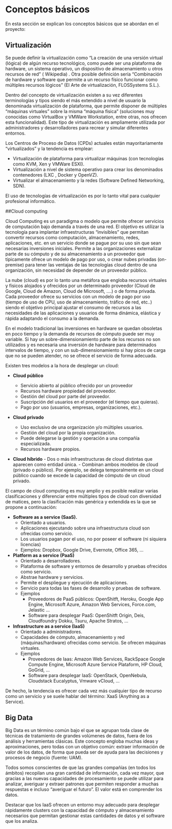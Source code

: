 # Conceptos básicos
En esta sección se explican los conceptos básicos que se abordan en el proyecto:

## Virtualización

Se puede definir la virtualización como “La creación de una versión virtual (lógica) de algún recurso tecnológico, como puede ser una plataforma de hardware, un sistema operativo, un dispositivo de almacenamiento u otros recursos de red” ( Wikipedia) . Otra posible definición sería  “Combinación de hardware y software que permite a un recurso físico funcionar como múltiples recursos lógicos” (El Arte de virtualización, FLOSSystems S.L.).

Dentro del concepto de virtualización existen a su vez diferentes terminologías  y tipos siendo el más extendido a nivel de usuario la denominada virtualización de plataforma, que permite disponer de múltiples “máquinas virtuales” sobre la misma “máquina física” (soluciones muy conocidas como VirtualBox y VMWare Workstation, entre otras,  nos ofrecen esta funcionalidad). Este tipo de virtualización es ampliamente utilizada por administradores y desarrolladores para recrear y simular diferentes entornos.

Los Centros de Proceso de Datos (CPDs) actuales están mayoritariamente “virtualizados” y la tendencia es emplear:

- Virtualización de plataforma para virtualizar máquinas (con tecnologías como KVM, Xen y VMWare ESXI).
- Virtualización a nivel de sistema operativo para crear los denominados contenedores (LXC , Docker y OpenVZ).
- Virtualizar el almacenamiento y la redes (Software Defined Networking, SDN).

El uso  de tecnologías de virtualización es por lo tanto vital para cualquier profesional informático.

 

##Cloud computing

Cloud Computing  es un paradigma o modelo que permite ofrecer servicios de computación bajo demanda a través de una red. El objetivo es utilizar la tecnología para implantar infraestructuras “invisibles” que permitan convertir recursos como computación, almacenamiento, redes, aplicaciones, etc. en un servicio donde se pague por su uso  sin que sean necesarias inversiones iniciales. Permite a las organizaciones externalizar parte de su cómputo y de su almacenamiento a un proveedor que típicamente ofrece un modelo de pago por uso, o crear nubes privadas (on-premise) para tener las ventajas de las tecnologías cloud dentro de una organización, sin necesidad de depender de un proveedor público.

La nube (cloud) es por lo tanto una metáfora que engloba recursos virtuales y físicos alojados y ofrecidos por un determinado proveedor (Cloud de Google, Cloud de Amazon, Cloud de Microsoft, ….) o de forma privada. Cada proveedor ofrece su servicios con un modelo de pago por uso (tiempo de uso de CPU, uso de almacenamiento, tráfico de red, etc..) siendo el objetivo principal ajustar el consumo de recursos a las necesidades de las aplicaciones y usuarios de forma dinámica, elástica y rápida adaptando el consumo a la demanda.  

En el modelo tradicional las inversiones en hardware se quedan obsoletas en poco tiempo y la demanda de recursos de cómputo puede ser muy variable. Si hay un sobre-dimensionamiento parte de los recursos no son utilizados y es necesaria una inversión de hardware para determinados intervalos de tiempo, y con un sub-dimensionamiento si hay picos de carga que no se pueden atender, no se ofrece el servicio de forma adecuada.

Existen tres modelos a la hora de desplegar un cloud:

- **Cloud público**
    * Servicio abierto al público ofrecido por un proveedor
    * Recursos hardware propiedad del proveedor.
    * Gestión del cloud por parte del proveedor.
    * Suscripción del usuarios en el  proveedor (el tiempo que quieras).
    * Pago por uso (usuarios, empresas, organizaciones, etc.).

- **Cloud privado**
    - Uso exclusivo de una organización y/o múltiples usuarios.
    - Gestión del cloud por la propia organización.
    - Puede delegarse la gestión y operación a una compañía especializada.
    - Recursos hardware propios.

- **Cloud híbrido**
      - Dos o más infraestructuras de cloud distintas que aparecen como entidad única.
      - Combinan ambos modelos de cloud (privado o público). Por ejemplo, se delega temporalmente en un cloud público cuando se excede la capacidad de cómputo de un cloud privado.

El campo de cloud computing es muy amplio y es posible realizar varias clasificaciones y diferenciar entre múltiples tipos de cloud con diversidad de matices, pero la clasificación más genérica y extendida es la que se propone a continuación:

- **Software as a service (SaaS).**
    - Orientado a usuarios.
    - Aplicaciones ejecutando sobre una infraestructura cloud son ofrecidas como servicio.
    - Los usuarios pagan por el uso, no por poseer el software (ni siquiera licencias)
    - Ejemplos: Dropbox, Google Drive, Evernote, Office 365, …
- **Platform as a service (PaaS)**
    - Orientado a desarrolladores.
    - Plataforma de software y entornos de desarrollo y pruebas ofrecidos como servicio.
    - Abstrae hardware y servicios.
    - Permite el despliegue y ejecución de aplicaciones.
    - Servicio para todas las fases de desarrollo y pruebas de software.
    - Ejemplos
        - Proveedores de PaaS públicos: OpenShitft, Heroku, Google App Engine, Microsoft Azure, Amazon Web Services, Force.com, Jelastic …
        - Software para desplegar PaaS: OpenShitft Origin, Deis, Cloudfoundry Dokku, Tsuru, Apache Stratos, …
- **Infrastructure as a service (IaaS)**
    - Orientado a administradores.
    - Capacidades de cómputo,  almacenamiento y red (máquinas/hardware) ofrecidas como servicio. Se ofrecen máquinas virtuales.
    - Ejemplos
        - Proveedores de Iaas:  Amazon Web Services, RackSpace Google Compute Engine, Microsoft Azure Service Plataform, HP Cloud, GoGrid, …
      - Software para desplegar IaaS:  OpenStack,  OpenNebula, Cloudstack Eucalyptus, Vmware vCloud, …

De hecho, la tendencia es ofrecer cada vez más cualquier tipo de recurso como un servicio y se suele hablar del término:  XaaS (Anything as a Service).

 

## Big Data

Big Data es un término común bajo el que se agrupan toda clase de técnicas de tratamiento de grandes volúmenes de datos, fuera de los análisis y herramientas clásicas. Este concepto engloba muchas ideas y aproximaciones, pero todas con un objetivo común: extraer información de valor de los datos, de forma que pueda ser de ayuda para las decisiones y procesos de negocio (fuente: UAM).

Todos somos conscientes de que las grandes compañías (en todos los ámbitos) recopilan una gran cantidad de información, cada vez mayor, que gracias a las nuevas capacidades de procesamiento se puede utilizar para analizar, averiguar y extraer patrones  que permiten responder a  muchas respuestas e incluso “averiguar el futuro”. El valor está en comprender los datos.

Destacar que los IaaS ofrecen un entorno muy adecuado para desplegar rápidamente clusters con la capacidad de cómputo y almacenamiento necesarios que permitan gestionar estas cantidades de datos y el software que los analiza.